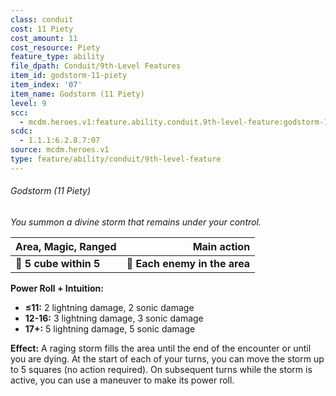 ```yaml
---
class: conduit
cost: 11 Piety
cost_amount: 11
cost_resource: Piety
feature_type: ability
file_dpath: Conduit/9th-Level Features
item_id: godstorm-11-piety
item_index: '07'
item_name: Godstorm (11 Piety)
level: 9
scc:
  - mcdm.heroes.v1:feature.ability.conduit.9th-level-feature:godstorm-11-piety
scdc:
  - 1.1.1:6.2.8.7:07
source: mcdm.heroes.v1
type: feature/ability/conduit/9th-level-feature
---
```


###### Godstorm (11 Piety)

*You summon a divine storm that remains under your control.*

| **Area, Magic, Ranged** |               **Main action** |
| ----------------------- | ----------------------------: |
| **📏 5 cube within 5**  | **🎯 Each enemy in the area** |

**Power Roll + Intuition:**

- **≤11:** 2 lightning damage, 2 sonic damage
- **12-16:** 3 lightning damage, 3 sonic damage
- **17+:** 5 lightning damage, 5 sonic damage

**Effect:** A raging storm fills the area until the end of the encounter or until you are dying. At the start of each of your turns, you can move the storm up to 5 squares (no action required). On subsequent turns while the storm is active, you can use a maneuver to make its power roll.
